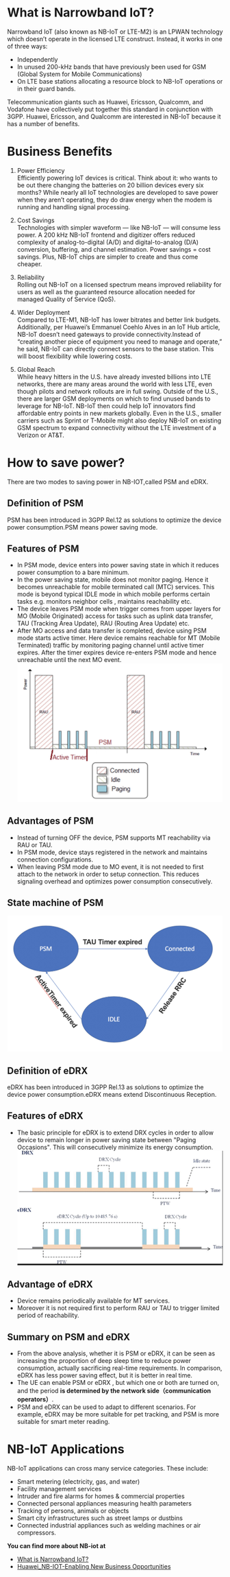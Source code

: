 # What is Narrowband IoT?
Narrowband IoT (also known as NB-IoT or LTE-M2) is an LPWAN technology which doesn’t operate in the licensed LTE construct. Instead, it works in one of three ways:

* Independently
* In unused 200-kHz bands that have previously been used for GSM (Global System for Mobile Communications)
* On LTE base stations allocating a resource block to NB-IoT operations or in their guard bands.


Telecommunication giants such as Huawei, Ericsson, Qualcomm, and Vodafone have collectively put together this standard in conjunction with 3GPP. Huawei, Ericsson, and Qualcomm are interested in NB-IoT because it has a number of benefits.

# Business Benefits
1. Power Efficiency\
Efficiently powering IoT devices is critical. Think about it: who wants to be out there changing the batteries on 20 billion devices every six months? While nearly all IoT technologies are developed to save power when they aren’t operating, they do draw energy when the modem is running and handling signal processing.

2. Cost Savings\
Technologies with simpler waveform — like NB-IoT — will consume less power. A 200 kHz NB-IoT frontend and digitizer offers reduced complexity of analog-to-digital (A/D) and digital-to-analog (D/A) conversion, buffering, and channel estimation. Power savings = cost savings. Plus, NB-IoT chips are simpler to create and thus come cheaper.

3. Reliability\
Rolling out NB-IoT on a licensed spectrum means improved reliability for users as well as the guaranteed resource allocation needed for managed Quality of Service (QoS).

4. Wider Deployment\
Compared to LTE-M1, NB-IoT has lower bitrates and better link budgets. Additionally, per Huawei’s Emmanuel Coehlo Alves in an IoT Hub article, NB-IoT doesn’t need gateways to provide connectivity.Instead of “creating another piece of equipment you need to manage and operate,” he said, NB-IoT can directly connect sensors to the base station. This will boost flexibility while lowering costs.

5. Global Reach\
While heavy hitters in the U.S. have already invested billions into LTE networks, there are many areas around the world with less LTE, even though pilots and network rollouts are in full swing. Outside of the U.S., there are larger GSM deployments on which to find unused bands to leverage for NB-IoT. NB-IoT then could help IoT innovators find affordable entry points in new markets globally.
Even in the U.S., smaller carriers such as Sprint or T-Mobile might also deploy NB-IoT on existing GSM spectrum to expand connectivity without the LTE investment of a Verizon or AT&T.

# How to save power?
There are two modes to saving power in NB-IOT,called PSM and eDRX.
## Definition of PSM
PSM has been introduced in 3GPP Rel.12 as solutions to optimize the device power consumption.PSM means power saving mode.
## Features of PSM
* In PSM mode, device enters into power saving state in which it reduces power consumption to a bare minimum.  
* In the power saving state, mobile does not monitor paging. Hence it becomes unreachable for mobile terminated call (MTC) services. This mode is beyond typical IDLE mode in which mobile performs certain tasks e.g. monitors neighbor cells , maintains reachability etc.  
* The device leaves PSM mode when trigger comes from upper layers for MO (Mobile Originated) access for tasks such as uplink data transfer, TAU (Tracking Area Update), RAU (Routing Area Update) etc.  
* After MO access and data transfer is completed, device using PSM mode starts active timer. Here device remains reachable for MT (Mobile Terminated) traffic by monitoring paging channel until active timer expires. After the timer expires device re-enters PSM mode and hence unreachable until the next MO event.
![upload filed!](../Figures/psm.jpeg)
## Advantages of PSM
* Instead of turning OFF the device, PSM supports MT reachability via RAU or TAU.  
* In PSM mode, device stays registered in the network and maintains connection configurations.  
* When leaving PSM mode due to MO event, it is not needed to first attach to the network in order to setup connection. This reduces signaling overhead and optimizes power consumption consecutively.
## State machine of PSM
![upload failed!](../Figures/state-machine.jpeg)
## Definition of eDRX
eDRX has been introduced in 3GPP Rel.13 as solutions to optimize the device power consumption.eDRX means extend Discontinuous Reception.
## Features of eDRX
* The basic principle for eDRX is to extend DRX cycles in order to allow device to remain longer in power saving state between "Paging Occasions". This will consecutively minimize its energy consumption.
![upload failed!](../Figures/edrx.jpeg)
## Advantage of eDRX
* Device remains periodically available for MT services.  
* Moreover it is not required first to perform RAU or TAU to trigger limited period of reachability.
## Summary on PSM and eDRX
* From the above analysis, whether it is PSM or eDRX, it can be seen as increasing the proportion of deep sleep time to reduce power consumption, actually sacrificing real-time requirements. In comparison, eDRX has less power saving effect, but it is better in real time.  
* The UE can enable PSM or eDRX , but which one or both are turned on, and the period **is determined by the network side（communication operators）**.  
* PSM and eDRX can be used to adapt to different scenarios. For example, eDRX may be more suitable for pet tracking, and PSM is more suitable for smart meter reading.



# NB-IoT Applications
NB-IoT applications can cross many service categories. These include:

* Smart metering (electricity, gas, and water)
* Facility management services
* Intruder and fire alarms for homes & commercial properties
* Connected personal appliances measuring health parameters
* Tracking of persons, animals or objects
* Smart city infrastructures such as street lamps or dustbins
* Connected industrial appliances such as welding machines or air compressors.




**You can find more about NB-iot at**
* [What is Narrowband IoT?](https://5g.co.uk/guides/what-is-narrowband-iot/)
* [Huawei_NB-IOT-Enabling New Business Opportunities](https://github.com/Kolmostar/NB_tracker/blob/summary/References/Huawei_NB-IOT-Enabling%20New%20Business%20Opportunities.pdf)
